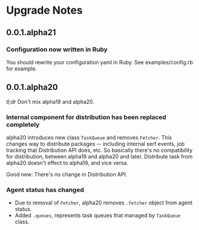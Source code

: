 # Upgrade Notes

## 0.0.1.alpha21

### Configuration now written in Ruby

You should rewrite your configuration yaml in Ruby. See examples/config.rb for example.

## 0.0.1.alpha20

_tl;dr_ Don't mix alpha19 and alpha20.

### Internal component for distribution has been replaced completely

alpha20 introduces new class `TaskQueue` and removes `Fetcher`. This changes way to distribute packages -- including internal serf events, job tracking that Distribution API does, etc.
So basically there's no compatibility for distribution, between alpha19 and alpha20 and later. Distribute task from alpha20 doesn't effect to alpha19, and vice versa.

Good new: There's no change in Distribution API.

### Agent status has changed

- Due to removal of `Fetcher`, alpha20 removes `.fetcher` object from agent status.
- Added `.queues`, represents task queues that managed by `TaskQueue` class.


